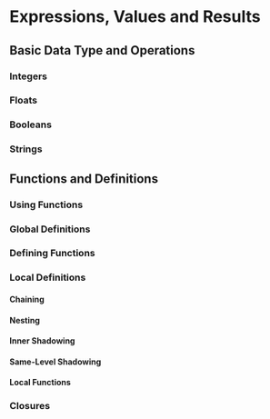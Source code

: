 # Expressions, Values and Results

## Basic Data Type and Operations

### Integers

### Floats

### Booleans

### Strings

## Functions and Definitions

### Using Functions

### Global Definitions

### Defining Functions

### Local Definitions

#### Chaining

#### Nesting

#### Inner Shadowing

#### Same-Level Shadowing

#### Local Functions

### Closures


